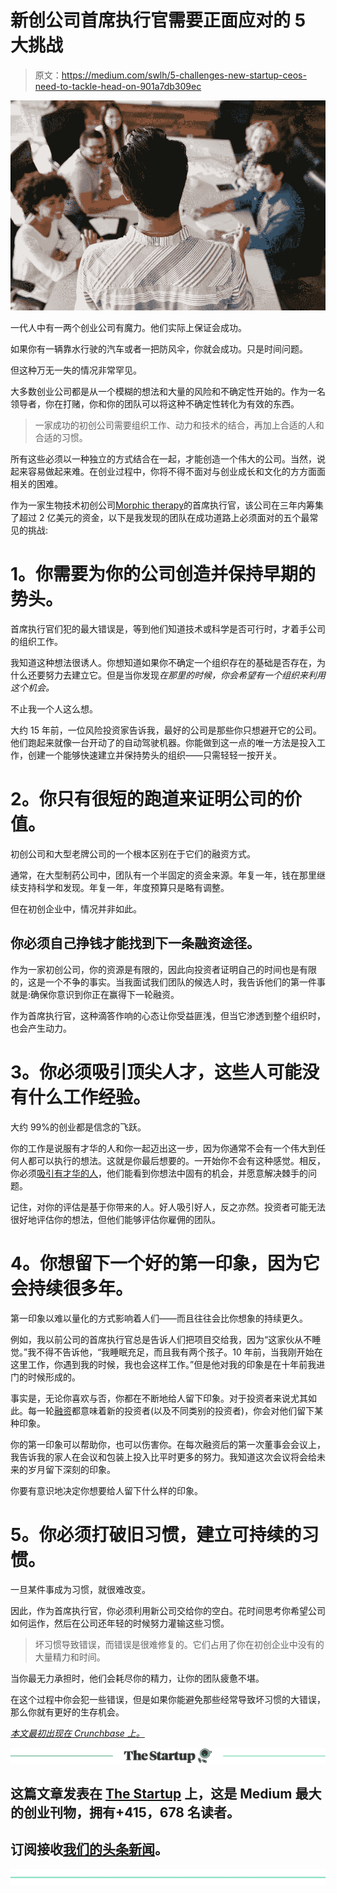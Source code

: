 # 新创公司首席执行官需要正面应对的 5 大挑战

> 原文：<https://medium.com/swlh/5-challenges-new-startup-ceos-need-to-tackle-head-on-901a7db309ec>

![](img/0b36ed0187d78c9f84f043cfa53f75fd.png)

一代人中有一两个创业公司有魔力。他们实际上保证会成功。

如果你有一辆靠水行驶的汽车或者一把防风伞，你就会成功。只是时间问题。

但这种万无一失的情况非常罕见。

大多数创业公司都是从一个模糊的想法和大量的风险和不确定性开始的。作为一名领导者，你在打赌，你和你的团队可以将这种不确定性转化为有效的东西。

> 一家成功的初创公司需要组织工作、动力和技术的结合，再加上合适的人和合适的习惯。

所有这些必须以一种独立的方式结合在一起，才能创造一个伟大的公司。当然，说起来容易做起来难。在创业过程中，你将不得不面对与创业成长和文化的方方面面相关的困难。

作为一家生物技术初创公司[Morphic therapy](https://morphictx.com/)的首席执行官，该公司在三年内筹集了超过 2 亿美元的资金，以下是我发现的团队在成功道路上必须面对的五个最常见的挑战:

# **1。你需要为你的公司创造并保持早期的势头。**

首席执行官们犯的最大错误是，等到他们知道技术或科学是否可行时，才着手公司的组织工作。

我知道这种想法很诱人。你想知道如果你不确定一个组织存在的基础是否存在，为什么还要努力去建立它。但是当你发现*在那里的时候，你会希望有一个组织来利用这个机会。*

不止我一个人这么想。

大约 15 年前，一位风险投资家告诉我，最好的公司是那些你只想避开它的公司。他们跑起来就像一台开动了的自动驾驶机器。你能做到这一点的唯一方法是投入工作，创建一个能够快速建立并保持势头的组织——只需轻轻一按开关。

# **2。你只有很短的跑道来证明公司的价值。**

初创公司和大型老牌公司的一个根本区别在于它们的融资方式。

通常，在大型制药公司中，团队有一个半固定的资金来源。年复一年，钱在那里继续支持科学和发现。年复一年，年度预算只是略有调整。

但在初创企业中，情况并非如此。

## 你必须自己挣钱才能找到下一条融资途径。

作为一家初创公司，你的资源是有限的，因此向投资者证明自己的时间也是有限的，这是一个不争的事实。当我面试我们团队的候选人时，我告诉他们的第一件事就是:确保你意识到你正在赢得下一轮融资。

作为首席执行官，这种滴答作响的心态让你受益匪浅，但当它渗透到整个组织时，也会产生动力。

# **3。你必须吸引顶尖人才，这些人可能没有什么工作经验。**

大约 99%的创业都是信念的飞跃。

你的工作是说服有才华的人和你一起迈出这一步，因为你通常不会有一个伟大到任何人都可以执行的想法。这就是你最后想要的。一开始你不会有这种感觉。相反，你必须[吸引有才华的人](https://about.crunchbase.com/blog/startup-recruiting-tips/)，他们能看到你想法中固有的机会，并愿意解决棘手的问题。

记住，对你的评估是基于你带来的人。好人吸引好人，反之亦然。投资者可能无法很好地评估你的想法，但他们能够评估你雇佣的团队。

# **4。你想留下一个好的第一印象，因为它会持续很多年。**

第一印象以难以量化的方式影响着人们——而且往往会比你想象的持续更久。

例如，我以前公司的首席执行官总是告诉人们把项目交给我，因为“这家伙从不睡觉。”我不得不告诉他，“我睡眠充足，而且我有两个孩子。10 年前，当我刚开始在这里工作，你遇到我的时候，我也会这样工作。”但是他对我的印象是在十年前我进门的时候形成的。

事实是，无论你喜欢与否，你都在不断地给人留下印象。对于投资者来说尤其如此。每一轮[融资](https://about.crunchbase.com/blog/find-right-investors-fund-startup/)都意味着新的投资者(以及不同类别的投资者)，你会对他们留下某种印象。

你的第一印象可以帮助你，也可以伤害你。在每次融资后的第一次董事会会议上，我告诉我的家人在会议和包装上投入比平时更多的努力。我知道这次会议将会给未来的岁月留下深刻的印象。

你要有意识地决定你想要给人留下什么样的印象。

# **5。你必须打破旧习惯，建立可持续的习惯。**

一旦某件事成为习惯，就很难改变。

因此，作为首席执行官，你必须利用新公司交给你的空白。花时间思考你希望公司如何运作，然后在公司还年轻的时候努力灌输这些习惯。

> 坏习惯导致错误，而错误是很难修复的。它们占用了你在初创企业中没有的大量精力和时间。

当你最无力承担时，他们会耗尽你的精力，让你的团队疲惫不堪。

在这个过程中你会犯一些错误，但是如果你能避免那些经常导致坏习惯的大错误，那么你就有更好的生存机会。

[*本文最初出现在 Crunchbase 上。*](https://about.crunchbase.com/blog/ceo-challenges/)

[![](img/308a8d84fb9b2fab43d66c117fcc4bb4.png)](https://medium.com/swlh)

## 这篇文章发表在 [The Startup](https://medium.com/swlh) 上，这是 Medium 最大的创业刊物，拥有+415，678 名读者。

## 订阅接收[我们的头条新闻](http://growthsupply.com/the-startup-newsletter/)。

[![](img/b0164736ea17a63403e660de5dedf91a.png)](https://medium.com/swlh)